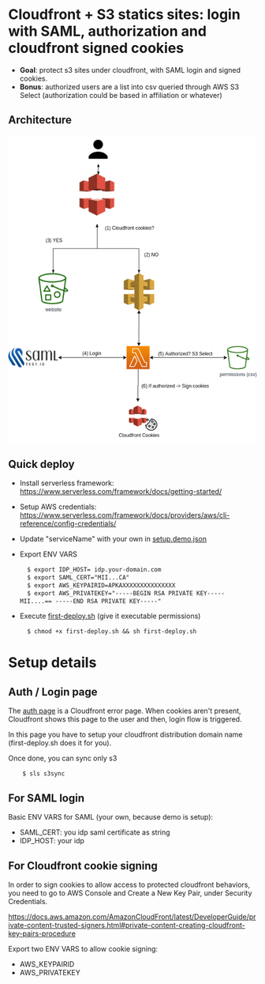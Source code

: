 # Cloudfront + S3 statics sites: login with SAML, authorization and cloudfront signed cookies 

* **Goal**: protect s3 sites under cloudfront, with SAML login and signed cookies. 
* **Bonus**: authorized users are a list into csv queried through AWS S3 Select (authorization could be based in affiliation or whatever)

## Architecture

![architecture](docs/architecture.png) 

## Quick deploy

* Install serverless framework: https://www.serverless.com/framework/docs/getting-started/

* Setup AWS credentials: https://www.serverless.com/framework/docs/providers/aws/cli-reference/config-credentials/

* Update "serviceName" with your own in [setup.demo.json](https://github.com/davidayalas/aws-ftp-s3-serverless/blob/master/setup.demo.json#L2)

* Export ENV VARS

        $ export IDP_HOST= idp.your-domain.com
        $ export SAML_CERT="MII...CA"
        $ export AWS_KEYPAIRID=APKAXXXXXXXXXXXXXXX
        $ export AWS_PRIVATEKEY="-----BEGIN RSA PRIVATE KEY----- MII....== -----END RSA PRIVATE KEY-----"

* Execute [first-deploy.sh](first-deploy.sh) (give it executable permissions)

        $ chmod +x first-deploy.sh && sh first-deploy.sh

# Setup details

## Auth / Login page

The [auth page](web/auth.html) is a Cloudfront error page. When cookies aren't present, Cloudfront shows this page to the user and then, login flow is triggered.

In this page you have to setup your cloudfront distribution domain name (first-deploy.sh does it for you).

Once done, you can sync only s3

        $ sls s3sync

## For SAML login

Basic ENV VARS for SAML (your own, because demo is setup):

- SAML_CERT: you idp saml certificate as string
- IDP_HOST: your idp



## For Cloudfront cookie signing 

In order to sign cookies to allow access to protected cloudfront behaviors, you need to go to AWS Console and Create a New Key Pair, under Security Credentials.

https://docs.aws.amazon.com/AmazonCloudFront/latest/DeveloperGuide/private-content-trusted-signers.html#private-content-creating-cloudfront-key-pairs-procedure

Export two ENV VARS to allow cookie signing:

* AWS_KEYPAIRID
* AWS_PRIVATEKEY